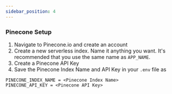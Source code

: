 ```yaml
---
sidebar_position: 4
---
```


### Pinecone Setup
   
1. Navigate to Pinecone.io and create an account
2. Create a new serverless index. Name it anything you want. It's recommended that you use the same name as `APP_NAME`.
3. Create a Pinecone API Key
4. Save the Pinecone Index Name and API Key in your `.env` file as
```
PINECONE_INDEX_NAME = <Pinecone Index Name>
PINECONE_API_KEY = <Pinecone API Key>
```
